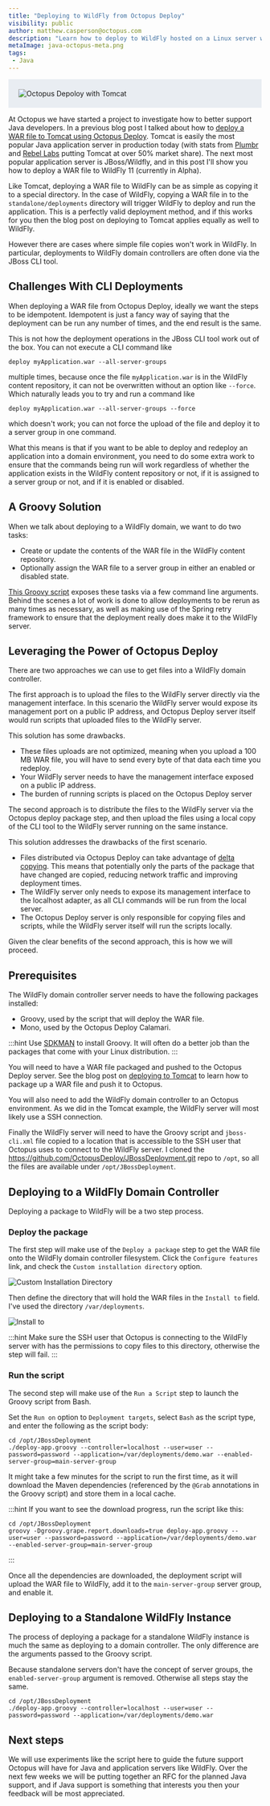 ```yaml
---
title: "Deploying to WildFly from Octopus Deploy"
visibility: public
author: matthew.casperson@octopus.com
description: "Learn how to deploy to WildFly hosted on a Linux server with Octopus Deploy"
metaImage: java-octopus-meta.png
tags:
 - Java
---
```


<div style="background-color:#e9edf2;">
<img style="display:block; margin: 0 auto; padding: 20px 0 20px 20px;" alt="Octopus Depoloy with Tomcat" src="https://i.octopus.com/blog/2017-06/java-octopus.png" />
</div>

At Octopus we have started a project to investigate how to better support Java developers. In a previous blog post I talked about how to [deploy a WAR file to Tomcat using Octopus Deploy](https://octopus.com/blog/octopus-tomcat). Tomcat is easily the most popular Java application server in production today (with stats from [Plumbr](https://plumbr.eu/blog/java/most-popular-java-application-servers-2017-edition) and [Rebel Labs](https://zeroturnaround.com/rebellabs/java-tools-and-technologies-landscape-for-2014/8/) putting Tomcat at over 50% market share). The next most popular application server is JBoss/Wildfly, and in this post I'll show you how to deploy a WAR file to WildFly 11 (currently in Alpha).

Like Tomcat, deploying a WAR file to WildFly can be as simple as copying it to a special directory. In the case of WildFly, copying a WAR file in to the `standalone/deployments` directory will trigger WildFly to deploy and run the application. This is a perfectly valid deployment method, and if this works for you then the blog post on deploying to Tomcat applies equally as well to WildFly.

However there are cases where simple file copies won't work in WildFly. In particular, deployments to WildFly domain controllers are often done via the JBoss CLI tool.

## Challenges With CLI Deployments

When deploying a WAR file from Octopus Deploy, ideally we want the steps to be idempotent. Idempotent is just a fancy way of saying that the deployment can be run any number of times, and the end result is the same.

This is not how the deployment operations in the JBoss CLI tool work out of the box. You can not execute a CLI command like

```
deploy myApplication.war --all-server-groups
```

multiple times, because once the file `myApplication.war` is in the WildFly content repository, it can not be overwritten without an option like `--force`. Which naturally leads you to try and run a command like

```
deploy myApplication.war --all-server-groups --force
```

which doesn't work; you can not force the upload of the file and deploy it to a server group in one command.

What this means is that if you want to be able to deploy and redeploy an application into a domain environment, you need to do some extra work to ensure that the commands being run will work regardless of whether the application exists in the WildFly content repository or not, if it is assigned to a server group or not, and if it is enabled or disabled.

## A Groovy Solution

When we talk about deploying to a WildFly domain, we want to do two tasks:

* Create or update the contents of the WAR file in the WildFly content repository.
* Optionally assign the WAR file to a server group in either an enabled or disabled state.

[This Groovy script](https://github.com/OctopusDeploy/JBossDeployment/blob/master/deploy-app.groovy) exposes these tasks via a few command line arguments. Behind the scenes a lot of work is done to allow deployments to be rerun as many times as necessary, as well as making use of the Spring retry framework to ensure that the deployment really does make it to the WildFly server.

## Leveraging the Power of Octopus Deploy

There are two approaches we can use to get files into a WildFly domain controller.

The first approach is to upload the files to the WildFly server directly via the management interface. In this scenario the WildFly server would expose its management port on a public IP address, and Octopus Deploy server itself would run scripts that uploaded files to the WildFly server.

This solution has some drawbacks.
* These files uploads are not optimized, meaning when you upload a 100 MB WAR file, you will have to send every byte of that data each time you redeploy.
* Your WildFly server needs to have the management interface exposed on a public IP address.
* The burden of running scripts is placed on the Octopus Deploy server

The second approach is to distribute the files to the WildFly server via the Octopus deploy package step, and then upload the files using a local copy of the CLI tool to the WildFly server running on the same instance.

This solution addresses the drawbacks of the first scenario.
* Files distributed via Octopus Deploy can take advantage of [delta copying](https://octopus.com/docs/deploying-applications/delta-compression-for-package-transfers). This means that potentially only the parts of the package that have changed are copied, reducing network traffic and improving deployment times.
* The WildFly server only needs to expose its management interface to the localhost adapter, as all CLI commands will be run from the local server.
* The Octopus Deploy server is only responsible for copying files and scripts, while the WildFly server itself will run the scripts locally.

Given the clear benefits of the second approach, this is how we will proceed.

## Prerequisites

The WildFly domain controller server needs to have the following packages installed:
* Groovy, used by the script that will deploy the WAR file.
* Mono, used by the Octopus Deploy Calamari.

:::hint
Use [SDKMAN](http://sdkman.io/) to install Groovy. It will often do a better job than the packages that come with your Linux distribution.
:::

You will need to have a WAR file packaged and pushed to the Octopus Deploy server. See the blog post on [deploying to Tomcat](https://octopus.com/blog/octopus-tomcat) to learn how to package up a WAR file and push it to Octopus.

You will also need to add the WildFly domain controller to an Octopus environment. As we did in the Tomcat example, the WildFly server will most likely use a SSH connection.

Finally the WildFly server will need to have the Groovy script and `jboss-cli.xml` file copied to a location that is accessible to the SSH user that Octopus uses to connect to the WildFly server. I cloned the https://github.com/OctopusDeploy/JBossDeployment.git repo to `/opt`, so all the files are available under `/opt/JBossDeployment`.

## Deploying to a WildFly Domain Controller

Deploying a package to WildFly will be a two step process.

### Deploy the package
The first step will make use of the `Deploy a package` step to get the WAR file onto the WildFly domain controller filesystem. Click the `Configure features` link, and check the `Custom installation directory` option.

![Custom Installation Directory](custom-installation-directory.png)

Then define the directory that will hold the WAR files in the `Install to` field. I've used the directory `/var/deployments`.

![Install to](copy-war-file.png)

:::hint
Make sure the SSH user that Octopus is connecting to the WildFly server with has the permissions to copy files to this directory, otherwise the step will fail.
:::

### Run the script
The second step will make use of the `Run a Script` step to launch the Groovy script from Bash.

Set the `Run on` option to `Deployment targets`, select `Bash` as the script type, and enter the following as the script body:

```
cd /opt/JBossDeployment
./deploy-app.groovy --controller=localhost --user=user --password=password --application=/var/deployments/demo.war --enabled-server-group=main-server-group
```

It might take a few minutes for the script to run the first time, as it will download the Maven dependencies (referenced by the `@Grab` annotations in the Groovy script) and store them in a local cache.

:::hint
If you want to see the download progress, run the script like this:

```
cd /opt/JBossDeployment
groovy -Dgroovy.grape.report.downloads=true deploy-app.groovy --user=user --password=password --application=/var/deployments/demo.war --enabled-server-group=main-server-group
```
:::

Once all the dependencies are downloaded, the deployment script will upload the WAR file to WildFly, add it to the `main-server-group` server group, and enable it.

## Deploying to a Standalone WildFly Instance
The process of deploying a package for a standalone WildFly instance is much the same as deploying to a domain controller. The only difference are the arguments passed to the Groovy script.

Because standalone servers don't have the concept of server groups, the `enabled-server-group` argument is removed. Otherwise all steps stay the same.

```
cd /opt/JBossDeployment
./deploy-app.groovy --controller=localhost --user=user --password=password --application=/var/deployments/demo.war
```

## Next steps
We will use experiments like the script here to guide the future support Octopus will have for Java and application servers like WildFly. Over the next few weeks we will be putting together an RFC for the planned Java support, and if Java support is something that interests you then your feedback will be most appreciated.
